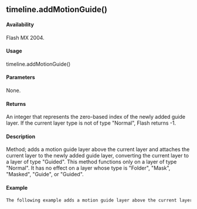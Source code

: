 ## timeline.addMotionGuide()

#### Availability

Flash MX 2004.

#### Usage

timeline.addMotionGuide()

#### Parameters

None.

#### Returns

An integer that represents the zero-based index of the newly added guide layer. If the current layer type is not of type
"Normal", Flash returns -1.

#### Description

Method; adds a motion guide layer above the current layer and attaches the current layer to the newly added guide layer, converting the current layer to a layer of type "Guided".
This method functions only on a layer of type "Normal". It has no effect on a layer whose type is "Folder", "Mask", "Masked", "Guide", or "Guided".

#### Example

```javascript
The following example adds a motion guide layer above the current layer, and converts the current layer to Guided: fl.getDocumentDOM().getTimeline().addMotionGuide();

```